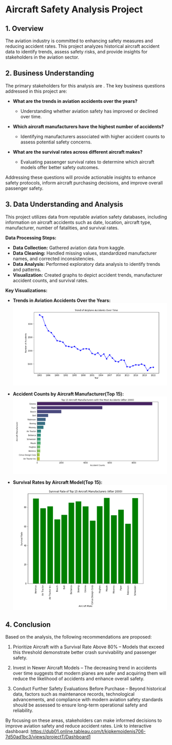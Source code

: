 # Aircraft Safety Analysis Project

## 1. Overview

The aviation industry is committed to enhancing safety measures and reducing accident rates. This project analyzes historical aircraft accident data to identify trends, assess safety risks, and provide insights for stakeholders in the aviation sector.

## 2. Business Understanding

The primary stakeholders for this analysis are . The key business questions addressed in this project are:

- **What are the trends in aviation accidents over the years?**
  - Understanding whether aviation safety has improved or declined over time.

- **Which aircraft manufacturers have the highest number of accidents?**
  - Identifying manufacturers associated with higher accident counts to assess potential safety concerns.

- **What are the survival rates across different aircraft makes?**
  - Evaluating passenger survival rates to determine which aircraft models offer better safety outcomes.

Addressing these questions will provide actionable insights to enhance safety protocols, inform aircraft purchasing decisions, and improve overall passenger safety.

## 3. Data Understanding and Analysis

This project utilizes data from reputable aviation safety databases, including information on aircraft accidents such as date, location, aircraft type, manufacturer, number of fatalities, and survival rates.

**Data Processing Steps:**

- **Data Collection:** Gathered aviation data from kaggle.
- **Data Cleaning:** Handled missing values, standardized manufacturer names, and corrected inconsistencies.
- **Data Analysis:** Performed exploratory data analysis to identify trends and patterns.
- **Visualization:** Created graphs to depict accident trends, manufacturer accident counts, and survival rates.

**Key Visualizations:**

- **Trends in Aviation Accidents Over the Years:**
  ![Visualization of Accidents Trend over the years](images/image1.png)

- **Accident Counts by Aircraft Manufacturer(Top 15):**
  ![Visualization of 15  Aircraft Makes with highest accident count](images/image2.png)

- **Survival Rates by Aircraft Model(Top 15):**
  ![Visualization of Aircraft Makes Survival Rates](images/image3.png)

## 4. Conclusion

Based on the analysis, the following recommendations are proposed:

1. Prioritize Aircraft with a Survival Rate Above 80% – Models that exceed this threshold demonstrate better crash survivability and passenger safety.

2. Invest in Newer Aircraft Models – The decreasing trend in accidents over time suggests that modern planes are safer and acquiring them will reduce the likelihood of accidents and enhance overall safety.

3. Conduct Further Safety Evaluations Before Purchase – Beyond historical data, factors such as maintenance records, technological advancements, and compliance with modern aviation safety standards should be assessed to ensure long-term operational safety and reliability.

By focusing on these areas, stakeholders can make informed decisions to improve aviation safety and reduce accident rates.
Link to interactive dashboard: https://dub01.online.tableau.com/t/kipkemoidenis706-7d50ad1bc3/views/projectT/Dashboard1